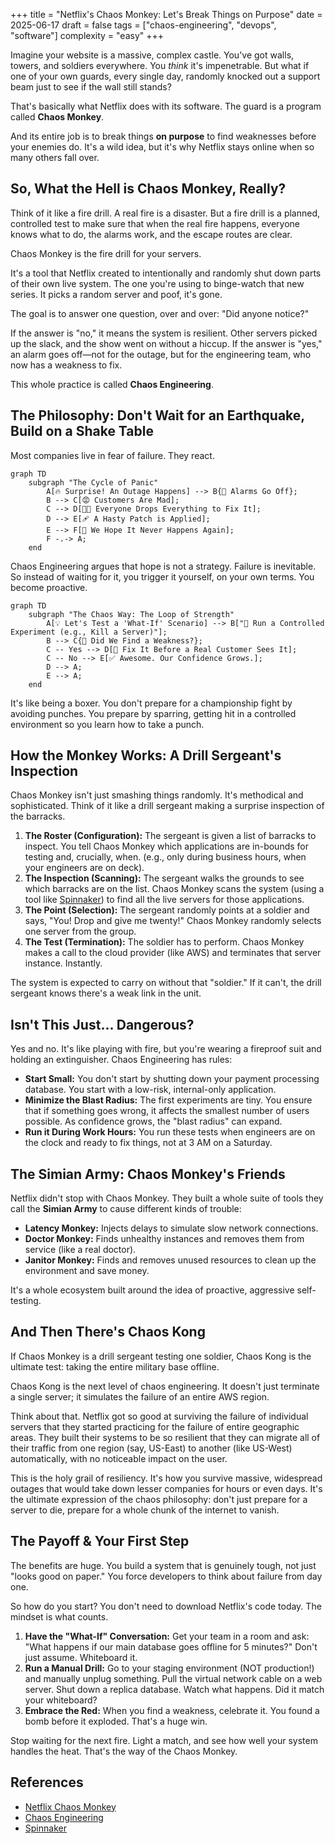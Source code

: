+++
title = "Netflix's Chaos Monkey: Let's Break Things on Purpose"
date = 2025-06-17
draft = false
tags = ["chaos-engineering", "devops", "software"]
complexity = "easy"
+++

Imagine your website is a massive, complex castle. You've got walls, towers, and soldiers everywhere. You _think_ it's impenetrable. But what if one of your own guards, every single day, randomly knocked out a support beam just to see if the wall still stands?

That's basically what Netflix does with its software. The guard is a program called **Chaos Monkey**.

And its entire job is to break things **on purpose** to find weaknesses before your enemies do. It's a wild idea, but it's why Netflix stays online when so many others fall over.

## So, What the Hell is Chaos Monkey, Really?

Think of it like a fire drill. A real fire is a disaster. But a fire drill is a planned, controlled test to make sure that when the real fire happens, everyone knows what to do, the alarms work, and the escape routes are clear.

Chaos Monkey is the fire drill for your servers.

It's a tool that Netflix created to intentionally and randomly shut down parts of their own live system. The one you're using to binge-watch that new series. It picks a random server and poof, it's gone.

The goal is to answer one question, over and over: "Did anyone notice?"

If the answer is "no," it means the system is resilient. Other servers picked up the slack, and the show went on without a hiccup. If the answer is "yes," an alarm goes off—not for the outage, but for the engineering team, who now has a weakness to fix.

This whole practice is called **Chaos Engineering**.

## The Philosophy: Don't Wait for an Earthquake, Build on a Shake Table

Most companies live in fear of failure. They react.

```mermaid
graph TD
    subgraph "The Cycle of Panic"
        A[🔥 Surprise! An Outage Happens] --> B{🚨 Alarms Go Off};
        B --> C[😡 Customers Are Mad];
        C --> D[🧑‍💻 Everyone Drops Everything to Fix It];
        D --> E[🩹 A Hasty Patch is Applied];
        E --> F[🙏 We Hope It Never Happens Again];
        F -.-> A;
    end
```

Chaos Engineering argues that hope is not a strategy. Failure is inevitable. So instead of waiting for it, you trigger it yourself, on your own terms. You become proactive.

```mermaid
graph TD
    subgraph "The Chaos Way: The Loop of Strength"
        A[💡 Let's Test a 'What-If' Scenario] --> B["🎯 Run a Controlled Experiment (e.g., Kill a Server)"];
        B --> C{🔬 Did We Find a Weakness?};
        C -- Yes --> D[💪 Fix It Before a Real Customer Sees It];
        C -- No --> E[✅ Awesome. Our Confidence Grows.];
        D --> A;
        E --> A;
    end
```

It's like being a boxer. You don't prepare for a championship fight by avoiding punches. You prepare by sparring, getting hit in a controlled environment so you learn how to take a punch.

## How the Monkey Works: A Drill Sergeant's Inspection

Chaos Monkey isn't just smashing things randomly. It's methodical and sophisticated. Think of it like a drill sergeant making a surprise inspection of the barracks.

1.  **The Roster (Configuration):** The sergeant is given a list of barracks to inspect. You tell Chaos Monkey which applications are in-bounds for testing and, crucially, when. (e.g., only during business hours, when your engineers are on deck).
2.  **The Inspection (Scanning):** The sergeant walks the grounds to see which barracks are on the list. Chaos Monkey scans the system (using a tool like [Spinnaker](https://spinnaker.io/)) to find all the live servers for those applications.
3.  **The Point (Selection):** The sergeant randomly points at a soldier and says, "You! Drop and give me twenty!" Chaos Monkey randomly selects one server from the group.
4.  **The Test (Termination):** The soldier has to perform. Chaos Monkey makes a call to the cloud provider (like AWS) and terminates that server instance. Instantly.

The system is expected to carry on without that "soldier." If it can't, the drill sergeant knows there's a weak link in the unit.

## Isn't This Just... Dangerous?

Yes and no. It's like playing with fire, but you're wearing a fireproof suit and holding an extinguisher. Chaos Engineering has rules:

- **Start Small:** You don't start by shutting down your payment processing database. You start with a low-risk, internal-only application.
- **Minimize the Blast Radius:** The first experiments are tiny. You ensure that if something goes wrong, it affects the smallest number of users possible. As confidence grows, the "blast radius" can expand.
- **Run it During Work Hours:** You run these tests when engineers are on the clock and ready to fix things, not at 3 AM on a Saturday.

## The Simian Army: Chaos Monkey's Friends

Netflix didn't stop with Chaos Monkey. They built a whole suite of tools they call the **Simian Army** to cause different kinds of trouble:

- **Latency Monkey:** Injects delays to simulate slow network connections.
- **Doctor Monkey:** Finds unhealthy instances and removes them from service (like a real doctor).
- **Janitor Monkey:** Finds and removes unused resources to clean up the environment and save money.

It's a whole ecosystem built around the idea of proactive, aggressive self-testing.

## And Then There's Chaos Kong

If Chaos Monkey is a drill sergeant testing one soldier, Chaos Kong is the ultimate test: taking the entire military base offline.

Chaos Kong is the next level of chaos engineering. It doesn't just terminate a single server; it simulates the failure of an entire AWS region.

Think about that. Netflix got so good at surviving the failure of individual servers that they started practicing for the failure of entire geographic areas. They built their systems to be so resilient that they can migrate all of their traffic from one region (say, US-East) to another (like US-West) automatically, with no noticeable impact on the user.

This is the holy grail of resiliency. It's how you survive massive, widespread outages that would take down lesser companies for hours or even days. It's the ultimate expression of the chaos philosophy: don't just prepare for a server to die, prepare for a whole chunk of the internet to vanish.

## The Payoff & Your First Step

The benefits are huge. You build a system that is genuinely tough, not just "looks good on paper." You force developers to think about failure from day one.

So how do you start? You don't need to download Netflix's code today. The mindset is what counts.

1.  **Have the "What-If" Conversation:** Get your team in a room and ask: "What happens if our main database goes offline for 5 minutes?" Don't just assume. Whiteboard it.
2.  **Run a Manual Drill:** Go to your staging environment (NOT production!) and manually unplug something. Pull the virtual network cable on a web server. Shut down a replica database. Watch what happens. Did it match your whiteboard?
3.  **Embrace the Red:** When you find a weakness, celebrate it. You found a bomb before it exploded. That's a huge win.

Stop waiting for the next fire. Light a match, and see how well your system handles the heat. That's the way of the Chaos Monkey.

## References

- [Netflix Chaos Monkey](https://netflix.github.io/chaosmonkey/)
- [Chaos Engineering](https://principlesofchaos.org/)
- [Spinnaker](https://spinnaker.io/)
